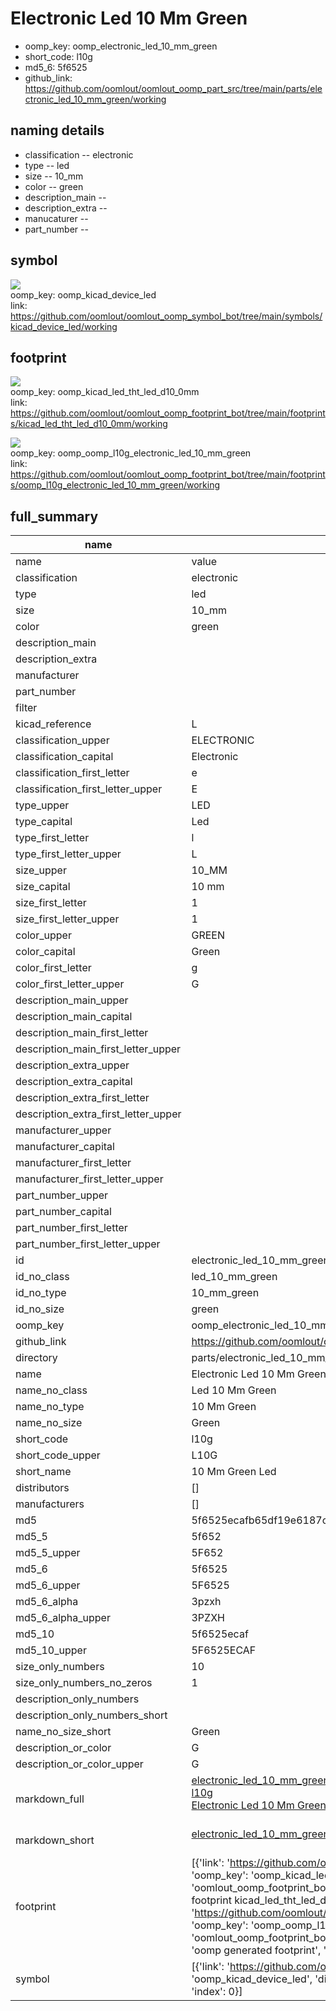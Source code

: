 # Electronic Led 10 Mm Green

  
* oomp_key: oomp_electronic_led_10_mm_green 
* short_code: l10g
* md5_6: 5f6525  
* github_link: https://github.com/oomlout/oomlout_oomp_part_src/tree/main/parts/electronic_led_10_mm_green/working  
## naming details
* classification -- electronic
* type -- led
* size -- 10_mm
* color -- green
* description_main -- 
* description_extra -- 
* manucaturer -- 
* part_number -- 



## symbol

![](symbol/{index}/working/working_600.png)  
oomp_key: oomp_kicad_device_led  
link: https://github.com/oomlout/oomlout_oomp_symbol_bot/tree/main/symbols/kicad_device_led/working  

## footprint

![](footprint/{index}/working/working_600.png)  
oomp_key: oomp_kicad_led_tht_led_d10_0mm  
link: https://github.com/oomlout/oomlout_oomp_footprint_bot/tree/main/footprints/kicad_led_tht_led_d10_0mm/working  

![](footprint/{index}/working/working_600.png)  
oomp_key: oomp_oomp_l10g_electronic_led_10_mm_green  
link: https://github.com/oomlout/oomlout_oomp_footprint_bot/tree/main/footprints/oomp_l10g_electronic_led_10_mm_green/working  

## full_summary
| name | value | 
| --- | --- | 
| name | value | 
| classification | electronic | 
| type | led | 
| size | 10_mm | 
| color | green | 
| description_main |  | 
| description_extra |  | 
| manufacturer |  | 
| part_number |  | 
| filter |  | 
| kicad_reference | L | 
| classification_upper | ELECTRONIC | 
| classification_capital | Electronic | 
| classification_first_letter | e | 
| classification_first_letter_upper | E | 
| type_upper | LED | 
| type_capital | Led | 
| type_first_letter | l | 
| type_first_letter_upper | L | 
| size_upper | 10_MM | 
| size_capital | 10 mm | 
| size_first_letter | 1 | 
| size_first_letter_upper | 1 | 
| color_upper | GREEN | 
| color_capital | Green | 
| color_first_letter | g | 
| color_first_letter_upper | G | 
| description_main_upper |  | 
| description_main_capital |  | 
| description_main_first_letter |  | 
| description_main_first_letter_upper |  | 
| description_extra_upper |  | 
| description_extra_capital |  | 
| description_extra_first_letter |  | 
| description_extra_first_letter_upper |  | 
| manufacturer_upper |  | 
| manufacturer_capital |  | 
| manufacturer_first_letter |  | 
| manufacturer_first_letter_upper |  | 
| part_number_upper |  | 
| part_number_capital |  | 
| part_number_first_letter |  | 
| part_number_first_letter_upper |  | 
| id | electronic_led_10_mm_green | 
| id_no_class | led_10_mm_green | 
| id_no_type | 10_mm_green | 
| id_no_size | green | 
| oomp_key | oomp_electronic_led_10_mm_green | 
| github_link | https://github.com/oomlout/oomlout_oomp_part_src/tree/main/parts/electronic_led_10_mm_green/working | 
| directory | parts/electronic_led_10_mm_green | 
| name | Electronic Led 10 Mm Green | 
| name_no_class | Led 10 Mm Green | 
| name_no_type | 10 Mm Green | 
| name_no_size | Green | 
| short_code | l10g | 
| short_code_upper | L10G | 
| short_name | 10 Mm Green Led | 
| distributors | [] | 
| manufacturers | [] | 
| md5 | 5f6525ecafb65df19e6187ca04358bfa | 
| md5_5 | 5f652 | 
| md5_5_upper | 5F652 | 
| md5_6 | 5f6525 | 
| md5_6_upper | 5F6525 | 
| md5_6_alpha | 3pzxh | 
| md5_6_alpha_upper | 3PZXH | 
| md5_10 | 5f6525ecaf | 
| md5_10_upper | 5F6525ECAF | 
| size_only_numbers | 10 | 
| size_only_numbers_no_zeros | 1 | 
| description_only_numbers |  | 
| description_only_numbers_short |   | 
| name_no_size_short | Green | 
| description_or_color | G  | 
| description_or_color_upper | G  | 
| markdown_full | [electronic_led_10_mm_green](https://github.com/oomlout/oomlout_oomp_part_src/tree/main/parts/electronic_led_10_mm_green/working)<br>[l10g](https://github.com/oomlout/oomlout_oomp_part_src/tree/main/parts/electronic_led_10_mm_green/working)<br>[Electronic Led 10 Mm Green](https://github.com/oomlout/oomlout_oomp_part_src/tree/main/parts/electronic_led_10_mm_green/working)<br><br> | 
| markdown_short | [electronic_led_10_mm_green](https://github.com/oomlout/oomlout_oomp_part_src/tree/main/parts/electronic_led_10_mm_green/working)<br><br> | 
| footprint | [{'link': 'https://github.com/oomlout/oomlout_oomp_footprint_bot/tree/main/foootprntss/kicad_led_tht_led_d10_0mm', 'oomp_key': 'oomp_kicad_led_tht_led_d10_0mm', 'directory': 'oomlout_oomp_footprint_bot/footprints/kicad_led_tht_led_d10_0mm//working/working.kicad_mod', 'note': 'source footprint kicad_led_tht_led_d10_0mm', 'index': 0}, {'link': 'https://github.com/oomlout/oomlout_oomp_footprint_bot/tree/main/foootprntss/oomp_l10g_electronic_led_10_mm_green', 'oomp_key': 'oomp_oomp_l10g_electronic_led_10_mm_green', 'directory': 'oomlout_oomp_footprint_bot/footprints/oomp_l10g_electronic_led_10_mm_green//working/working.kicad_mod', 'note': 'oomp generated footprint', 'index': 1}] | 
| symbol | [{'link': 'https://github.com/oomlout/oomlout_oomp_symbol_bot/tree/main/symbols/kicad_device_led', 'oomp_key': 'oomp_kicad_device_led', 'directory': 'oomlout_oomp_symbol_bot/symbols/kicad_device_led//working/working.kicad_sym', 'index': 0}] | 
